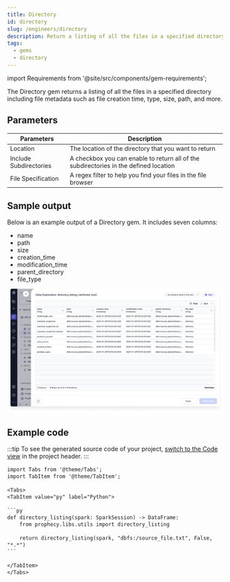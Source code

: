 ```yaml
---
title: Directory
id: directory
slug: /engineers/directory
description: Return a listing of all the files in a specified directory
tags:
  - gems
  - directory
---
```


import Requirements from '@site/src/components/gem-requirements';

<Requirements
  python_package_name="ProphecySparkBasicsPython"
  python_package_version="0.2.27+"
  scala_package_name=""
  scala_package_version=""
  scala_lib="8.2.1+"
  python_lib="1.9.16+"
  uc_single="14.3+"
  uc_shared="Not Supported"
  livy="Not Supported"
/>

The Directory gem returns a listing of all the files in a specified directory including file metadata such as file creation time, type, size, path, and more.

## Parameters

| Parameters             | Description                                                                           |
| ---------------------- | ------------------------------------------------------------------------------------- |
| Location               | The location of the directory that you want to return                                 |
| Include Subdirectories | A checkbox you can enable to return all of the subdirectories in the defined location |
| File Specification     | A regex filter to help you find your files in the file browser                        |

## Sample output

Below is an example output of a Directory gem. It includes seven columns:

- name
- path
- size
- creation_time
- modification_time
- parent_directory
- file_type

![Directory output](img/directory-output.png)

## Example code

:::tip
To see the generated source code of your project, [switch to the Code view](/engineers/project-lifecycle/#review-the-code) in the project header.
:::

````mdx-code-block
import Tabs from '@theme/Tabs';
import TabItem from '@theme/TabItem';

<Tabs>
<TabItem value="py" label="Python">

```py
def directory_listing(spark: SparkSession) -> DataFrame:
    from prophecy.libs.utils import directory_listing

    return directory_listing(spark, "dbfs:/source_file.txt", False, "*.*")
```

</TabItem>
</Tabs>
````
